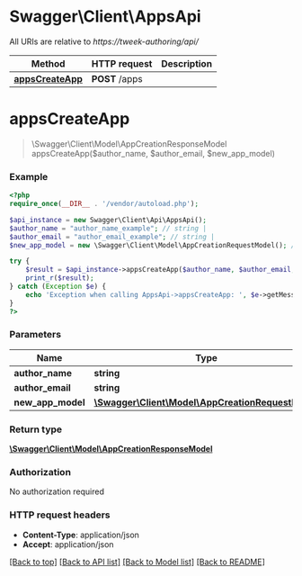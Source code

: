 # Swagger\Client\AppsApi

All URIs are relative to *https://tweek-authoring/api/*

Method | HTTP request | Description
------------- | ------------- | -------------
[**appsCreateApp**](AppsApi.md#appsCreateApp) | **POST** /apps | 


# **appsCreateApp**
> \Swagger\Client\Model\AppCreationResponseModel appsCreateApp($author_name, $author_email, $new_app_model)





### Example
```php
<?php
require_once(__DIR__ . '/vendor/autoload.php');

$api_instance = new Swagger\Client\Api\AppsApi();
$author_name = "author_name_example"; // string | 
$author_email = "author_email_example"; // string | 
$new_app_model = new \Swagger\Client\Model\AppCreationRequestModel(); // \Swagger\Client\Model\AppCreationRequestModel | 

try {
    $result = $api_instance->appsCreateApp($author_name, $author_email, $new_app_model);
    print_r($result);
} catch (Exception $e) {
    echo 'Exception when calling AppsApi->appsCreateApp: ', $e->getMessage(), PHP_EOL;
}
?>
```

### Parameters

Name | Type | Description  | Notes
------------- | ------------- | ------------- | -------------
 **author_name** | **string**|  |
 **author_email** | **string**|  |
 **new_app_model** | [**\Swagger\Client\Model\AppCreationRequestModel**](../Model/AppCreationRequestModel.md)|  |

### Return type

[**\Swagger\Client\Model\AppCreationResponseModel**](../Model/AppCreationResponseModel.md)

### Authorization

No authorization required

### HTTP request headers

 - **Content-Type**: application/json
 - **Accept**: application/json

[[Back to top]](#) [[Back to API list]](../../README.md#documentation-for-api-endpoints) [[Back to Model list]](../../README.md#documentation-for-models) [[Back to README]](../../README.md)

